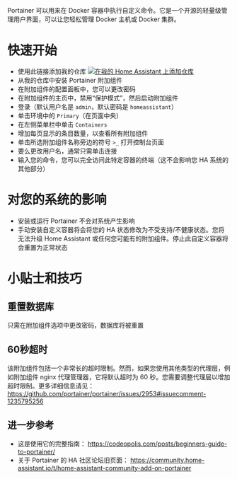 Portainer 可以用来在 Docker 容器中执行自定义命令。它是一个开源的轻量级管理用户界面，可以让您轻松管理 Docker 主机或 Docker 集群。

# 快速开始
- 使用此链接添加我的仓库
[![在我的 Home Assistant 上添加仓库][repository-badge]][repository-url]
- 从我的仓库中安装 Portainer 附加组件
- 在附加组件的配置面板中，您可以更改密码
- 在附加组件的主页中，禁用“保护模式”，然后启动附加组件
- 登录（默认用户名是 `admin`，默认密码是 `homeassistant`）
- 单击环境中的 `Primary`（在页面中央）
- 在左侧菜单栏中单击 `Containers`
- 增加每页显示的条目数量，以查看所有附加组件
- 单击所选附加组件名称旁边的符号 `>_` 打开控制台页面
- 要么更改用户名，通常只需单击连接
- 输入您的命令，您可以完全访问此特定容器的终端（这不会影响您 HA 系统的其他部分）

# 对您的系统的影响
- 安装或运行 Portainer 不会对系统产生影响
- 手动安装自定义容器将会将您的 HA 状态修改为不受支持/不健康状态。您将无法升级 Home Assistant 或任何您可能有的附加组件。停止此自定义容器将会重置为正常状态

# 小贴士和技巧

## 重置数据库
只需在附加组件选项中更改密码，数据库将被重置

## 60秒超时
该附加组件包括一个非常长的超时限制。然而，如果您使用其他类型的代理层，例如附加组件 nginx 代理管理器，它将默认超时为 60 秒。您需要调整代理层以增加超时限制。更多详细信息请见： https://github.com/portainer/portainer/issues/2953#issuecomment-1235795256

## 进一步参考
- 这是使用它的完整指南： https://codeopolis.com/posts/beginners-guide-to-portainer/
- 关于 Portainer 的 HA 社区论坛旧页面： https://community.home-assistant.io/t/home-assistant-community-add-on-portainer

[repository-badge]: https://img.shields.io/badge/Add%20repository%20to%20my-Home%20Assistant-41BDF5?logo=home-assistant&style=for-the-badge
[repository-url]: https://my.home-assistant.io/redirect/supervisor_add_addon_repository/?repository_url=https%3A%2F%2Fgithub.com%2Falexbelgium%2Fhassio-addons